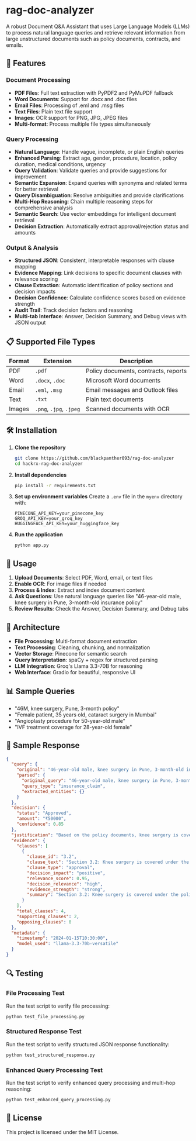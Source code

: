 # rag-doc-analyzer

A robust Document Q&A Assistant that uses Large Language Models (LLMs) to process natural language queries and retrieve relevant information from large unstructured documents such as policy documents, contracts, and emails.

## 🚀 Features

### Document Processing
- **PDF Files**: Full text extraction with PyPDF2 and PyMuPDF fallback
- **Word Documents**: Support for .docx and .doc files
- **Email Files**: Processing of .eml and .msg files
- **Text Files**: Plain text file support
- **Images**: OCR support for PNG, JPG, JPEG files
- **Multi-format**: Process multiple file types simultaneously

### Query Processing
- **Natural Language**: Handle vague, incomplete, or plain English queries
- **Enhanced Parsing**: Extract age, gender, procedure, location, policy duration, medical conditions, urgency
- **Query Validation**: Validate queries and provide suggestions for improvement
- **Semantic Expansion**: Expand queries with synonyms and related terms for better retrieval
- **Query Disambiguation**: Resolve ambiguities and provide clarifications
- **Multi-Hop Reasoning**: Chain multiple reasoning steps for comprehensive analysis
- **Semantic Search**: Use vector embeddings for intelligent document retrieval
- **Decision Extraction**: Automatically extract approval/rejection status and amounts

### Output & Analysis
- **Structured JSON**: Consistent, interpretable responses with clause mapping
- **Evidence Mapping**: Link decisions to specific document clauses with relevance scoring
- **Clause Extraction**: Automatic identification of policy sections and decision impacts
- **Decision Confidence**: Calculate confidence scores based on evidence strength
- **Audit Trail**: Track decision factors and reasoning
- **Multi-tab Interface**: Answer, Decision Summary, and Debug views with JSON output

## 📋 Supported File Types

| Format | Extension | Description |
|--------|-----------|-------------|
| PDF | `.pdf` | Policy documents, contracts, reports |
| Word | `.docx`, `.doc` | Microsoft Word documents |
| Email | `.eml`, `.msg` | Email messages and Outlook files |
| Text | `.txt` | Plain text documents |
| Images | `.png`, `.jpg`, `.jpeg` | Scanned documents with OCR |

## 🛠️ Installation

1. **Clone the repository**
   ```bash
   git clone https://github.com/blackpanther093/rag-doc-analyzer
   cd hackrx-rag-doc-analyzer
   ```

2. **Install dependencies**
   ```bash
   pip install -r requirements.txt
   ```

3. **Set up environment variables**
   Create a `.env` file in the `myenv` directory with:
   ```
   PINECONE_API_KEY=your_pinecone_key
   GROQ_API_KEY=your_groq_key
   HUGGINGFACE_API_KEY=your_huggingface_key
   ```

4. **Run the application**
   ```bash
   python app.py
   ```

## 🎯 Usage

1. **Upload Documents**: Select PDF, Word, email, or text files
2. **Enable OCR**: For image files if needed
3. **Process & Index**: Extract and index document content
4. **Ask Questions**: Use natural language queries like "46-year-old male, knee surgery in Pune, 3-month-old insurance policy"
5. **Review Results**: Check the Answer, Decision Summary, and Debug tabs

## 🔧 Architecture

- **File Processing**: Multi-format document extraction
- **Text Processing**: Cleaning, chunking, and normalization
- **Vector Storage**: Pinecone for semantic search
- **Query Interpretation**: spaCy + regex for structured parsing
- **LLM Integration**: Groq's Llama 3.3-70B for reasoning
- **Web Interface**: Gradio for beautiful, responsive UI

## 📊 Sample Queries

- "46M, knee surgery, Pune, 3-month policy"
- "Female patient, 35 years old, cataract surgery in Mumbai"
- "Angioplasty procedure for 50-year-old male"
- "IVF treatment coverage for 28-year-old female"

## 🎨 Sample Response

```json
{
  "query": {
    "original": "46-year-old male, knee surgery in Pune, 3-month-old insurance policy",
    "parsed": {
      "original_query": "46-year-old male, knee surgery in Pune, 3-month-old insurance policy",
      "query_type": "insurance_claim",
      "extracted_entities": {}
    }
  },
  "decision": {
    "status": "Approved",
    "amount": "₹50000",
    "confidence": 0.85
  },
  "justification": "Based on the policy documents, knee surgery is covered for patients aged 18-65...",
  "evidence": {
    "clauses": [
      {
        "clause_id": "3.2",
        "clause_text": "Section 3.2: Knee surgery is covered under the policy for patients aged 18-65...",
        "clause_type": "approval",
        "decision_impact": "positive",
        "relevance_score": 0.95,
        "decision_relevance": "high",
        "evidence_strength": "strong",
        "summary": "Section 3.2: Knee surgery is covered under the policy for patients aged 18-65..."
      }
    ],
    "total_clauses": 4,
    "supporting_clauses": 2,
    "opposing_clauses": 0
  },
  "metadata": {
    "timestamp": "2024-01-15T10:30:00",
    "model_used": "llama-3.3-70b-versatile"
  }
}
```

## 🔍 Testing

### File Processing Test
Run the test script to verify file processing:
```bash
python test_file_processing.py
```

### Structured Response Test
Run the test script to verify structured JSON response functionality:
```bash
python test_structured_response.py
```

### Enhanced Query Processing Test
Run the test script to verify enhanced query processing and multi-hop reasoning:
```bash
python test_enhanced_query_processing.py
```

## 📝 License

This project is licensed under the MIT License.
